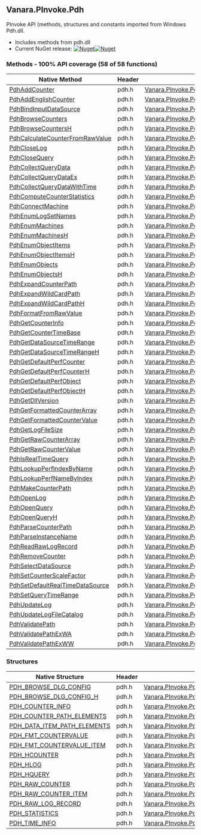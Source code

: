 ## Vanara.PInvoke.Pdh  
PInvoke API (methods, structures and constants imported from Windows Pdh.dll.

- Includes methods from pdh.dll  
- Current NuGet release: [![Nuget](https://img.shields.io/nuget/v/Vanara.PInvoke.Pdh?logo=nuget&style=flat-square)![Nuget](https://img.shields.io/nuget/dt/Vanara.PInvoke.Pdh?label=%20&style=flat-square)](https://www.nuget.org/packages/Vanara.PInvoke.Pdh)  
### Methods - 100% API coverage (58 of 58 functions)  
Native Method | Header | Managed Method  
--- | --- | ---  
[PdhAddCounter](https://www.google.com/search?num=5&q=PdhAddCounterA+site%3Adocs.microsoft.com) | pdh.h | [Vanara.PInvoke.Pdh.PdhAddCounter](https://github.com/dahall/Vanara/search?l=C%23&q=PdhAddCounter)  
[PdhAddEnglishCounter](https://www.google.com/search?num=5&q=PdhAddEnglishCounterA+site%3Adocs.microsoft.com) | pdh.h | [Vanara.PInvoke.Pdh.PdhAddEnglishCounter](https://github.com/dahall/Vanara/search?l=C%23&q=PdhAddEnglishCounter)  
[PdhBindInputDataSource](https://www.google.com/search?num=5&q=PdhBindInputDataSourceA+site%3Adocs.microsoft.com) | pdh.h | [Vanara.PInvoke.Pdh.PdhBindInputDataSource](https://github.com/dahall/Vanara/search?l=C%23&q=PdhBindInputDataSource)  
[PdhBrowseCounters](https://www.google.com/search?num=5&q=PdhBrowseCountersA+site%3Adocs.microsoft.com) | pdh.h | [Vanara.PInvoke.Pdh.PdhBrowseCounters](https://github.com/dahall/Vanara/search?l=C%23&q=PdhBrowseCounters)  
[PdhBrowseCountersH](https://www.google.com/search?num=5&q=PdhBrowseCountersHA+site%3Adocs.microsoft.com) | pdh.h | [Vanara.PInvoke.Pdh.PdhBrowseCountersH](https://github.com/dahall/Vanara/search?l=C%23&q=PdhBrowseCountersH)  
[PdhCalculateCounterFromRawValue](https://www.google.com/search?num=5&q=PdhCalculateCounterFromRawValue+site%3Adocs.microsoft.com) | pdh.h | [Vanara.PInvoke.Pdh.PdhCalculateCounterFromRawValue](https://github.com/dahall/Vanara/search?l=C%23&q=PdhCalculateCounterFromRawValue)  
[PdhCloseLog](https://www.google.com/search?num=5&q=PdhCloseLog+site%3Adocs.microsoft.com) | pdh.h | [Vanara.PInvoke.Pdh.PdhCloseLog](https://github.com/dahall/Vanara/search?l=C%23&q=PdhCloseLog)  
[PdhCloseQuery](https://www.google.com/search?num=5&q=PdhCloseQuery+site%3Adocs.microsoft.com) | pdh.h | [Vanara.PInvoke.Pdh.PdhCloseQuery](https://github.com/dahall/Vanara/search?l=C%23&q=PdhCloseQuery)  
[PdhCollectQueryData](https://www.google.com/search?num=5&q=PdhCollectQueryData+site%3Adocs.microsoft.com) | pdh.h | [Vanara.PInvoke.Pdh.PdhCollectQueryData](https://github.com/dahall/Vanara/search?l=C%23&q=PdhCollectQueryData)  
[PdhCollectQueryDataEx](https://www.google.com/search?num=5&q=PdhCollectQueryDataEx+site%3Adocs.microsoft.com) | pdh.h | [Vanara.PInvoke.Pdh.PdhCollectQueryDataEx](https://github.com/dahall/Vanara/search?l=C%23&q=PdhCollectQueryDataEx)  
[PdhCollectQueryDataWithTime](https://www.google.com/search?num=5&q=PdhCollectQueryDataWithTime+site%3Adocs.microsoft.com) | pdh.h | [Vanara.PInvoke.Pdh.PdhCollectQueryDataWithTime](https://github.com/dahall/Vanara/search?l=C%23&q=PdhCollectQueryDataWithTime)  
[PdhComputeCounterStatistics](https://www.google.com/search?num=5&q=PdhComputeCounterStatistics+site%3Adocs.microsoft.com) | pdh.h | [Vanara.PInvoke.Pdh.PdhComputeCounterStatistics](https://github.com/dahall/Vanara/search?l=C%23&q=PdhComputeCounterStatistics)  
[PdhConnectMachine](https://www.google.com/search?num=5&q=PdhConnectMachineA+site%3Adocs.microsoft.com) | pdh.h | [Vanara.PInvoke.Pdh.PdhConnectMachine](https://github.com/dahall/Vanara/search?l=C%23&q=PdhConnectMachine)  
[PdhEnumLogSetNames](https://www.google.com/search?num=5&q=PdhEnumLogSetNamesA+site%3Adocs.microsoft.com) | pdh.h | [Vanara.PInvoke.Pdh.PdhEnumLogSetNames](https://github.com/dahall/Vanara/search?l=C%23&q=PdhEnumLogSetNames)  
[PdhEnumMachines](https://www.google.com/search?num=5&q=PdhEnumMachinesA+site%3Adocs.microsoft.com) | pdh.h | [Vanara.PInvoke.Pdh.PdhEnumMachines](https://github.com/dahall/Vanara/search?l=C%23&q=PdhEnumMachines)  
[PdhEnumMachinesH](https://www.google.com/search?num=5&q=PdhEnumMachinesHA+site%3Adocs.microsoft.com) | pdh.h | [Vanara.PInvoke.Pdh.PdhEnumMachinesH](https://github.com/dahall/Vanara/search?l=C%23&q=PdhEnumMachinesH)  
[PdhEnumObjectItems](https://www.google.com/search?num=5&q=PdhEnumObjectItemsA+site%3Adocs.microsoft.com) | pdh.h | [Vanara.PInvoke.Pdh.PdhEnumObjectItems](https://github.com/dahall/Vanara/search?l=C%23&q=PdhEnumObjectItems)  
[PdhEnumObjectItemsH](https://www.google.com/search?num=5&q=PdhEnumObjectItemsHA+site%3Adocs.microsoft.com) | pdh.h | [Vanara.PInvoke.Pdh.PdhEnumObjectItemsH](https://github.com/dahall/Vanara/search?l=C%23&q=PdhEnumObjectItemsH)  
[PdhEnumObjects](https://www.google.com/search?num=5&q=PdhEnumObjectsA+site%3Adocs.microsoft.com) | pdh.h | [Vanara.PInvoke.Pdh.PdhEnumObjects](https://github.com/dahall/Vanara/search?l=C%23&q=PdhEnumObjects)  
[PdhEnumObjectsH](https://www.google.com/search?num=5&q=PdhEnumObjectsHA+site%3Adocs.microsoft.com) | pdh.h | [Vanara.PInvoke.Pdh.PdhEnumObjectsH](https://github.com/dahall/Vanara/search?l=C%23&q=PdhEnumObjectsH)  
[PdhExpandCounterPath](https://www.google.com/search?num=5&q=PdhExpandCounterPathA+site%3Adocs.microsoft.com) | pdh.h | [Vanara.PInvoke.Pdh.PdhExpandCounterPath](https://github.com/dahall/Vanara/search?l=C%23&q=PdhExpandCounterPath)  
[PdhExpandWildCardPath](https://www.google.com/search?num=5&q=PdhExpandWildCardPathA+site%3Adocs.microsoft.com) | pdh.h | [Vanara.PInvoke.Pdh.PdhExpandWildCardPath](https://github.com/dahall/Vanara/search?l=C%23&q=PdhExpandWildCardPath)  
[PdhExpandWildCardPathH](https://www.google.com/search?num=5&q=PdhExpandWildCardPathHA+site%3Adocs.microsoft.com) | pdh.h | [Vanara.PInvoke.Pdh.PdhExpandWildCardPathH](https://github.com/dahall/Vanara/search?l=C%23&q=PdhExpandWildCardPathH)  
[PdhFormatFromRawValue](https://www.google.com/search?num=5&q=PdhFormatFromRawValue+site%3Adocs.microsoft.com) | pdh.h | [Vanara.PInvoke.Pdh.PdhFormatFromRawValue](https://github.com/dahall/Vanara/search?l=C%23&q=PdhFormatFromRawValue)  
[PdhGetCounterInfo](https://www.google.com/search?num=5&q=PdhGetCounterInfoA+site%3Adocs.microsoft.com) | pdh.h | [Vanara.PInvoke.Pdh.PdhGetCounterInfo](https://github.com/dahall/Vanara/search?l=C%23&q=PdhGetCounterInfo)  
[PdhGetCounterTimeBase](https://www.google.com/search?num=5&q=PdhGetCounterTimeBase+site%3Adocs.microsoft.com) | pdh.h | [Vanara.PInvoke.Pdh.PdhGetCounterTimeBase](https://github.com/dahall/Vanara/search?l=C%23&q=PdhGetCounterTimeBase)  
[PdhGetDataSourceTimeRange](https://www.google.com/search?num=5&q=PdhGetDataSourceTimeRangeA+site%3Adocs.microsoft.com) | pdh.h | [Vanara.PInvoke.Pdh.PdhGetDataSourceTimeRange](https://github.com/dahall/Vanara/search?l=C%23&q=PdhGetDataSourceTimeRange)  
[PdhGetDataSourceTimeRangeH](https://www.google.com/search?num=5&q=PdhGetDataSourceTimeRangeH+site%3Adocs.microsoft.com) | pdh.h | [Vanara.PInvoke.Pdh.PdhGetDataSourceTimeRangeH](https://github.com/dahall/Vanara/search?l=C%23&q=PdhGetDataSourceTimeRangeH)  
[PdhGetDefaultPerfCounter](https://www.google.com/search?num=5&q=PdhGetDefaultPerfCounterA+site%3Adocs.microsoft.com) | pdh.h | [Vanara.PInvoke.Pdh.PdhGetDefaultPerfCounter](https://github.com/dahall/Vanara/search?l=C%23&q=PdhGetDefaultPerfCounter)  
[PdhGetDefaultPerfCounterH](https://www.google.com/search?num=5&q=PdhGetDefaultPerfCounterHA+site%3Adocs.microsoft.com) | pdh.h | [Vanara.PInvoke.Pdh.PdhGetDefaultPerfCounterH](https://github.com/dahall/Vanara/search?l=C%23&q=PdhGetDefaultPerfCounterH)  
[PdhGetDefaultPerfObject](https://www.google.com/search?num=5&q=PdhGetDefaultPerfObjectA+site%3Adocs.microsoft.com) | pdh.h | [Vanara.PInvoke.Pdh.PdhGetDefaultPerfObject](https://github.com/dahall/Vanara/search?l=C%23&q=PdhGetDefaultPerfObject)  
[PdhGetDefaultPerfObjectH](https://www.google.com/search?num=5&q=PdhGetDefaultPerfObjectHA+site%3Adocs.microsoft.com) | pdh.h | [Vanara.PInvoke.Pdh.PdhGetDefaultPerfObjectH](https://github.com/dahall/Vanara/search?l=C%23&q=PdhGetDefaultPerfObjectH)  
[PdhGetDllVersion](https://www.google.com/search?num=5&q=PdhGetDllVersion+site%3Adocs.microsoft.com) | pdh.h | [Vanara.PInvoke.Pdh.PdhGetDllVersion](https://github.com/dahall/Vanara/search?l=C%23&q=PdhGetDllVersion)  
[PdhGetFormattedCounterArray](https://www.google.com/search?num=5&q=PdhGetFormattedCounterArrayA+site%3Adocs.microsoft.com) | pdh.h | [Vanara.PInvoke.Pdh.PdhGetFormattedCounterArray](https://github.com/dahall/Vanara/search?l=C%23&q=PdhGetFormattedCounterArray)  
[PdhGetFormattedCounterValue](https://www.google.com/search?num=5&q=PdhGetFormattedCounterValue+site%3Adocs.microsoft.com) | pdh.h | [Vanara.PInvoke.Pdh.PdhGetFormattedCounterValue](https://github.com/dahall/Vanara/search?l=C%23&q=PdhGetFormattedCounterValue)  
[PdhGetLogFileSize](https://www.google.com/search?num=5&q=PdhGetLogFileSize+site%3Adocs.microsoft.com) | pdh.h | [Vanara.PInvoke.Pdh.PdhGetLogFileSize](https://github.com/dahall/Vanara/search?l=C%23&q=PdhGetLogFileSize)  
[PdhGetRawCounterArray](https://www.google.com/search?num=5&q=PdhGetRawCounterArrayA+site%3Adocs.microsoft.com) | pdh.h | [Vanara.PInvoke.Pdh.PdhGetRawCounterArray](https://github.com/dahall/Vanara/search?l=C%23&q=PdhGetRawCounterArray)  
[PdhGetRawCounterValue](https://www.google.com/search?num=5&q=PdhGetRawCounterValue+site%3Adocs.microsoft.com) | pdh.h | [Vanara.PInvoke.Pdh.PdhGetRawCounterValue](https://github.com/dahall/Vanara/search?l=C%23&q=PdhGetRawCounterValue)  
[PdhIsRealTimeQuery](https://www.google.com/search?num=5&q=PdhIsRealTimeQuery+site%3Adocs.microsoft.com) | pdh.h | [Vanara.PInvoke.Pdh.PdhIsRealTimeQuery](https://github.com/dahall/Vanara/search?l=C%23&q=PdhIsRealTimeQuery)  
[PdhLookupPerfIndexByName](https://www.google.com/search?num=5&q=PdhLookupPerfIndexByNameA+site%3Adocs.microsoft.com) | pdh.h | [Vanara.PInvoke.Pdh.PdhLookupPerfIndexByName](https://github.com/dahall/Vanara/search?l=C%23&q=PdhLookupPerfIndexByName)  
[PdhLookupPerfNameByIndex](https://www.google.com/search?num=5&q=PdhLookupPerfNameByIndexA+site%3Adocs.microsoft.com) | pdh.h | [Vanara.PInvoke.Pdh.PdhLookupPerfNameByIndex](https://github.com/dahall/Vanara/search?l=C%23&q=PdhLookupPerfNameByIndex)  
[PdhMakeCounterPath](https://www.google.com/search?num=5&q=PdhMakeCounterPathA+site%3Adocs.microsoft.com) | pdh.h | [Vanara.PInvoke.Pdh.PdhMakeCounterPath](https://github.com/dahall/Vanara/search?l=C%23&q=PdhMakeCounterPath)  
[PdhOpenLog](https://www.google.com/search?num=5&q=PdhOpenLogA+site%3Adocs.microsoft.com) | pdh.h | [Vanara.PInvoke.Pdh.PdhOpenLog](https://github.com/dahall/Vanara/search?l=C%23&q=PdhOpenLog)  
[PdhOpenQuery](https://www.google.com/search?num=5&q=PdhOpenQuery+site%3Adocs.microsoft.com) | pdh.h | [Vanara.PInvoke.Pdh.PdhOpenQuery](https://github.com/dahall/Vanara/search?l=C%23&q=PdhOpenQuery)  
[PdhOpenQueryH](https://www.google.com/search?num=5&q=PdhOpenQueryH+site%3Adocs.microsoft.com) | pdh.h | [Vanara.PInvoke.Pdh.PdhOpenQueryH](https://github.com/dahall/Vanara/search?l=C%23&q=PdhOpenQueryH)  
[PdhParseCounterPath](https://www.google.com/search?num=5&q=PdhParseCounterPathA+site%3Adocs.microsoft.com) | pdh.h | [Vanara.PInvoke.Pdh.PdhParseCounterPath](https://github.com/dahall/Vanara/search?l=C%23&q=PdhParseCounterPath)  
[PdhParseInstanceName](https://www.google.com/search?num=5&q=PdhParseInstanceNameA+site%3Adocs.microsoft.com) | pdh.h | [Vanara.PInvoke.Pdh.PdhParseInstanceName](https://github.com/dahall/Vanara/search?l=C%23&q=PdhParseInstanceName)  
[PdhReadRawLogRecord](https://www.google.com/search?num=5&q=PdhReadRawLogRecord+site%3Adocs.microsoft.com) | pdh.h | [Vanara.PInvoke.Pdh.PdhReadRawLogRecord](https://github.com/dahall/Vanara/search?l=C%23&q=PdhReadRawLogRecord)  
[PdhRemoveCounter](https://www.google.com/search?num=5&q=PdhRemoveCounter+site%3Adocs.microsoft.com) | pdh.h | [Vanara.PInvoke.Pdh.PdhRemoveCounter](https://github.com/dahall/Vanara/search?l=C%23&q=PdhRemoveCounter)  
[PdhSelectDataSource](https://www.google.com/search?num=5&q=PdhSelectDataSourceA+site%3Adocs.microsoft.com) | pdh.h | [Vanara.PInvoke.Pdh.PdhSelectDataSource](https://github.com/dahall/Vanara/search?l=C%23&q=PdhSelectDataSource)  
[PdhSetCounterScaleFactor](https://www.google.com/search?num=5&q=PdhSetCounterScaleFactor+site%3Adocs.microsoft.com) | pdh.h | [Vanara.PInvoke.Pdh.PdhSetCounterScaleFactor](https://github.com/dahall/Vanara/search?l=C%23&q=PdhSetCounterScaleFactor)  
[PdhSetDefaultRealTimeDataSource](https://www.google.com/search?num=5&q=PdhSetDefaultRealTimeDataSource+site%3Adocs.microsoft.com) | pdh.h | [Vanara.PInvoke.Pdh.PdhSetDefaultRealTimeDataSource](https://github.com/dahall/Vanara/search?l=C%23&q=PdhSetDefaultRealTimeDataSource)  
[PdhSetQueryTimeRange](https://www.google.com/search?num=5&q=PdhSetQueryTimeRange+site%3Adocs.microsoft.com) | pdh.h | [Vanara.PInvoke.Pdh.PdhSetQueryTimeRange](https://github.com/dahall/Vanara/search?l=C%23&q=PdhSetQueryTimeRange)  
[PdhUpdateLog](https://www.google.com/search?num=5&q=PdhUpdateLogA+site%3Adocs.microsoft.com) | pdh.h | [Vanara.PInvoke.Pdh.PdhUpdateLog](https://github.com/dahall/Vanara/search?l=C%23&q=PdhUpdateLog)  
[PdhUpdateLogFileCatalog](https://www.google.com/search?num=5&q=PdhUpdateLogFileCatalog+site%3Adocs.microsoft.com) | pdh.h | [Vanara.PInvoke.Pdh.PdhUpdateLogFileCatalog](https://github.com/dahall/Vanara/search?l=C%23&q=PdhUpdateLogFileCatalog)  
[PdhValidatePath](https://www.google.com/search?num=5&q=PdhValidatePathA+site%3Adocs.microsoft.com) | pdh.h | [Vanara.PInvoke.Pdh.PdhValidatePath](https://github.com/dahall/Vanara/search?l=C%23&q=PdhValidatePath)  
[PdhValidatePathExWA](https://www.google.com/search?num=5&q=PdhValidatePathExWA+site%3Adocs.microsoft.com) | pdh.h | [Vanara.PInvoke.Pdh.PdhValidatePathExW](https://github.com/dahall/Vanara/search?l=C%23&q=PdhValidatePathExW)  
[PdhValidatePathExWW](https://www.google.com/search?num=5&q=PdhValidatePathExWW+site%3Adocs.microsoft.com) | pdh.h | [Vanara.PInvoke.Pdh.PdhValidatePathExW](https://github.com/dahall/Vanara/search?l=C%23&q=PdhValidatePathExW)  
### Structures  
Native Structure | Header | Managed Structure  
--- | --- | ---  
[PDH_BROWSE_DLG_CONFIG](https://www.google.com/search?num=5&q=PDH_BROWSE_DLG_CONFIG+site%3Adocs.microsoft.com) | pdh.h | [Vanara.PInvoke.Pdh.PDH_BROWSE_DLG_CONFIG](https://github.com/dahall/Vanara/search?l=C%23&q=PDH_BROWSE_DLG_CONFIG)  
[PDH_BROWSE_DLG_CONFIG_H](https://www.google.com/search?num=5&q=PDH_BROWSE_DLG_CONFIG_H+site%3Adocs.microsoft.com) | pdh.h | [Vanara.PInvoke.Pdh.PDH_BROWSE_DLG_CONFIG_H](https://github.com/dahall/Vanara/search?l=C%23&q=PDH_BROWSE_DLG_CONFIG_H)  
[PDH_COUNTER_INFO](https://www.google.com/search?num=5&q=PDH_COUNTER_INFO+site%3Adocs.microsoft.com) | pdh.h | [Vanara.PInvoke.Pdh.PDH_COUNTER_INFO](https://github.com/dahall/Vanara/search?l=C%23&q=PDH_COUNTER_INFO)  
[PDH_COUNTER_PATH_ELEMENTS](https://www.google.com/search?num=5&q=PDH_COUNTER_PATH_ELEMENTS+site%3Adocs.microsoft.com) | pdh.h | [Vanara.PInvoke.Pdh.PDH_COUNTER_PATH_ELEMENTS](https://github.com/dahall/Vanara/search?l=C%23&q=PDH_COUNTER_PATH_ELEMENTS)  
[PDH_DATA_ITEM_PATH_ELEMENTS](https://www.google.com/search?num=5&q=PDH_DATA_ITEM_PATH_ELEMENTS+site%3Adocs.microsoft.com) | pdh.h | [Vanara.PInvoke.Pdh.PDH_DATA_ITEM_PATH_ELEMENTS](https://github.com/dahall/Vanara/search?l=C%23&q=PDH_DATA_ITEM_PATH_ELEMENTS)  
[PDH_FMT_COUNTERVALUE](https://www.google.com/search?num=5&q=PDH_FMT_COUNTERVALUE+site%3Adocs.microsoft.com) | pdh.h | [Vanara.PInvoke.Pdh.PDH_FMT_COUNTERVALUE](https://github.com/dahall/Vanara/search?l=C%23&q=PDH_FMT_COUNTERVALUE)  
[PDH_FMT_COUNTERVALUE_ITEM](https://www.google.com/search?num=5&q=PDH_FMT_COUNTERVALUE_ITEM+site%3Adocs.microsoft.com) | pdh.h | [Vanara.PInvoke.Pdh.PDH_FMT_COUNTERVALUE_ITEM](https://github.com/dahall/Vanara/search?l=C%23&q=PDH_FMT_COUNTERVALUE_ITEM)  
[PDH_HCOUNTER](https://www.google.com/search?num=5&q=PDH_HCOUNTER+site%3Adocs.microsoft.com) | pdh.h | [Vanara.PInvoke.Pdh.PDH_HCOUNTER](https://github.com/dahall/Vanara/search?l=C%23&q=PDH_HCOUNTER)  
[PDH_HLOG](https://www.google.com/search?num=5&q=PDH_HLOG+site%3Adocs.microsoft.com) | pdh.h | [Vanara.PInvoke.Pdh.PDH_HLOG](https://github.com/dahall/Vanara/search?l=C%23&q=PDH_HLOG)  
[PDH_HQUERY](https://www.google.com/search?num=5&q=PDH_HQUERY+site%3Adocs.microsoft.com) | pdh.h | [Vanara.PInvoke.Pdh.PDH_HQUERY](https://github.com/dahall/Vanara/search?l=C%23&q=PDH_HQUERY)  
[PDH_RAW_COUNTER](https://www.google.com/search?num=5&q=PDH_RAW_COUNTER+site%3Adocs.microsoft.com) | pdh.h | [Vanara.PInvoke.Pdh.PDH_RAW_COUNTER](https://github.com/dahall/Vanara/search?l=C%23&q=PDH_RAW_COUNTER)  
[PDH_RAW_COUNTER_ITEM](https://www.google.com/search?num=5&q=PDH_RAW_COUNTER_ITEM+site%3Adocs.microsoft.com) | pdh.h | [Vanara.PInvoke.Pdh.PDH_RAW_COUNTER_ITEM](https://github.com/dahall/Vanara/search?l=C%23&q=PDH_RAW_COUNTER_ITEM)  
[PDH_RAW_LOG_RECORD](https://www.google.com/search?num=5&q=PDH_RAW_LOG_RECORD+site%3Adocs.microsoft.com) | pdh.h | [Vanara.PInvoke.Pdh.PDH_RAW_LOG_RECORD](https://github.com/dahall/Vanara/search?l=C%23&q=PDH_RAW_LOG_RECORD)  
[PDH_STATISTICS](https://www.google.com/search?num=5&q=PDH_STATISTICS+site%3Adocs.microsoft.com) | pdh.h | [Vanara.PInvoke.Pdh.PDH_STATISTICS](https://github.com/dahall/Vanara/search?l=C%23&q=PDH_STATISTICS)  
[PDH_TIME_INFO](https://www.google.com/search?num=5&q=PDH_TIME_INFO+site%3Adocs.microsoft.com) | pdh.h | [Vanara.PInvoke.Pdh.PDH_TIME_INFO](https://github.com/dahall/Vanara/search?l=C%23&q=PDH_TIME_INFO)  

